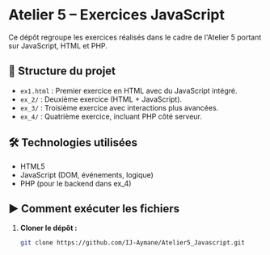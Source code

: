 # Atelier 5 – Exercices JavaScript

Ce dépôt regroupe les exercices réalisés dans le cadre de l'Atelier 5 portant sur JavaScript, HTML et PHP.

## 📁 Structure du projet

- `ex1.html` : Premier exercice en HTML avec du JavaScript intégré.
- `ex_2/` : Deuxième exercice (HTML + JavaScript).
- `ex_3/` : Troisième exercice avec interactions plus avancées.
- `ex_4/` : Quatrième exercice, incluant PHP côté serveur.

## 🛠️ Technologies utilisées

- HTML5
- JavaScript (DOM, événements, logique)
- PHP (pour le backend dans ex_4)

## ▶️ Comment exécuter les fichiers

1. **Cloner le dépôt :**
   ```bash
   git clone https://github.com/IJ-Aymane/Atelier5_Javascript.git
